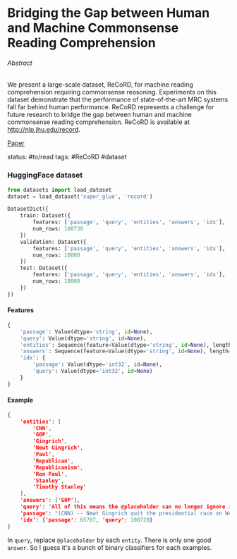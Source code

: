 # Bridging the Gap between Human and Machine Commonsense Reading Comprehension

###### Abstract

We present a large-scale dataset, ReCoRD, for machine reading comprehension requiring commonsense reasoning. Experiments on this dataset demonstrate that the performance of state-of-the-art MRC systems fall far behind human performance. ReCoRD represents a challenge for future research to bridge the gap between human and machine commonsense reading comprehension. ReCoRD is available at http://nlp.jhu.edu/record.

[Paper](https://arxiv.org/pdf/1810.12885.pdf)

status: #to/read
tags: #ReCoRD #dataset


### HuggingFace dataset

```python
from datasets import load_dataset
dataset = load_dataset('super_glue', 'record')
```

```python
DatasetDict({
    train: Dataset({
        features: ['passage', 'query', 'entities', 'answers', 'idx'],
        num_rows: 100730
    })
    validation: Dataset({
        features: ['passage', 'query', 'entities', 'answers', 'idx'],
        num_rows: 10000
    })
    test: Dataset({
        features: ['passage', 'query', 'entities', 'answers', 'idx'],
        num_rows: 10000
    })
})
```

#### Features
```python
{
	'passage': Value(dtype='string', id=None), 
	'query': Value(dtype='string', id=None), 
	'entities': Sequence(feature=Value(dtype='string', id=None), length=-1, id=None), 
	'answers': Sequence(feature=Value(dtype='string', id=None), length=-1, id=None), 
	'idx': {
		'passage': Value(dtype='int32', id=None), 
		'query': Value(dtype='int32', id=None)
	}
}
```

#### Example
```json
{
	'entities': [
		'CNN',
		'GOP',
		'Gingrich',
		'Newt Gingrich',
		'Paul',
		'Republican',
		'Republicanism',
		'Ron Paul',
		'Stanley',
		'Timothy Stanley'
	],
	'answers': ['GOP'],
	'query': 'All of this means the @placeholder can no longer ignore its libertarian "fringe."',
	'passage': "(CNN) -- Newt Gingrich quit the presidential race on Wednesday. Long after he exhausted the patience of the voters, he finally concluded that the mathematical probability of winning the Republican nomination was next to nil. Why spend money and raise false hopes if you can't win? Best to get out now and join the veepstakes. That's the kind of logic that an ordinary, candidate-focused campaign employs. Ron Paul, on the other hand, refuses to drop out. Commanding a plurality of delegates in only one state, and having taken just 10.61 percent nationally so far, it could be argued that the 76-year-old libertarian has even less reason to carry on than Gingrich -- except perhaps to collect the air miles.\n@highlight\nTimothy Stanley says Ron Paul has gained influence, if not a nomination\n@highlight\nPaul's brand of libertarian Republicanism deserves GOP notice, he says\n@highlight\nPaul represents a message that is bigger than the candidate, Stanley says",
	'idx': {'passage': 65707, 'query': 100728}
}
 ```
 
 In `query`, replace `@placeholder` by each `entity`. There is only one good `answer`. So I guess it's a bunch of binary classifiers for each examples.